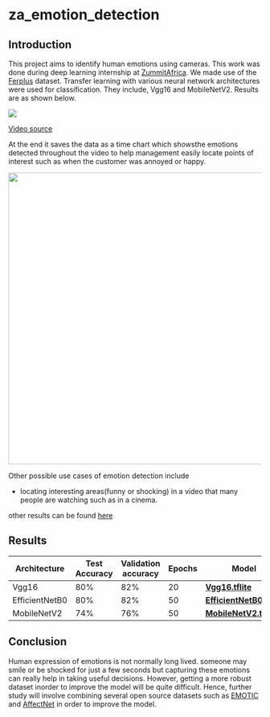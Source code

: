 # za_emotion_detection

## Introduction

This project aims to identify human emotions using cameras. This work was done during deep learning internship at [ZummitAfrica](https://www.linkedin.com/company/zummit-africa/?originalSubdomain=ng). We made use of the [Ferplus](https://github.com/microsoft/FERPlus) dataset. Transfer learning with various neural network architectures were used for classification. They include, Vgg16 and MobileNetV2.
Results are as shown below.

![](https://github.com/jideilori/za_emotion_detection/blob/main/docs/example.gif)


[Video source](https://youtu.be/Zy1h49_L8ME)

At the end it saves the data as a time chart which showsthe emotions detected throughout the video to help management easily locate points of interest such as when the customer was annoyed or happy.

<img src="https://github.com/jideilori/za_emotion_detection/blob/main/docs/emo_vs_time_happy.jpg" width="580">


Other possible use cases of emotion detection include
 - locating interesting areas(funny or shocking) in a video that many people are watching such as in a cinema.

other results can be found [here](https://drive.google.com/drive/folders/1U7H__zWtVjljDRMbpT8n3Z7oL2tJ3bpZ?usp=sharing)

## Results

| Architecture  |Test Accuracy| Validation accuracy  |  Epochs  | Model              |
| --------------| ----------- |--------------------- | ---------| -------------------|
| Vgg16         | 80%         |82%                   | 20       |**[Vgg16.tflite](https://drive.google.com/file/d/1XBm9TxpTwj-XbSB7yddRbaq7rMg0MhMO/view?usp=sharing)**
| EfficientNetB0| 80%         |82%                   | 50       |**[EfficientNetB0.tflite](https://drive.google.com/drive/folders/1Zo0AnqGkD-rZEubcZfceIg7RpKYJv5fG?usp=sharing)**
| MobileNetV2   |74%          |76%                   |    50    |**[MobileNetV2.tflite](https://drive.google.com/file/d/18V3LikH5-aVWo8ToV5_lpTHHBDTys6YE/view?usp=sharing)**




## Conclusion
Human expression of emotions is not normally long lived. someone may smile or be shocked for just a few seconds but capturing these emotions can really help in taking useful decisions. However, getting a more robust dataset inorder to improve the model will be quite difficult. Hence, further study will involve combining several open source datasets such as [EMOTIC](http://sunai.uoc.edu/emotic/index.html) and [AffectNet](https://paperswithcode.com/dataset/affectnet) in order to improve the model.
